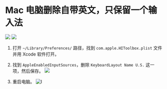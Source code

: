 # Mac 电脑删除自带英文，只保留一个输入法

[![](https://img.shields.io/badge/Twitter-%E6%8E%A8%E7%89%B9-%231BA1F3)](https://twitter.com/qingmail) [![](https://img.shields.io/badge/Telegram-%E8%AE%A8%E8%AE%BA%E7%BE%A4-%2323A5E4)](https://t.me/V2EXPro) 

1. 打开 `~/Library/Preferences/` 路径，找到 `com.apple.HIToolbox.plist` 文件并用 Xcode 软件打开。
2. 找到 `AppleEnabledInputSources`，删除 `KeyboardLayout Name U.S.` 这一项，然后保存。
![](https://i.imgur.com/oBdCPiO.png)

3. 重启电脑。
![I](https://i.imgur.com/8w2kib2.png)
